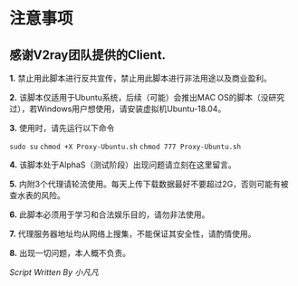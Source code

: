 # 注意事项
## 感谢V2ray团队提供的Client.

**1.** 禁止用此脚本进行反共宣传，禁止用此脚本进行非法用途以及商业盈利。

**2.** 该脚本仅适用于Ubuntu系统，后续（可能）会推出MAC OS的脚本（没研究过），若Windows用户想使用，请安装虚拟机Ubuntu-18.04。

**3.** 使用时，请先运行以下命令

``sudo su``
``chmod +X Proxy-Ubuntu.sh``
``chmod 777 Proxy-Ubuntu.sh``

**4.** 该脚本处于AlphaS（测试阶段）出现问题请立刻在这里留言。

**5.** 内附3个代理请轮流使用。每天上传下载数据最好不要超过2G，否则可能有被查水表的风险。

**6.** 此脚本必须用于学习和合法娱乐目的，请勿非法使用。

**7.** 代理服务器地址均从网络上搜集，不能保证其安全性，请酌情使用。

**8.** 出现一切问题，本人概不负责。

*Script Written By 小凡凡*

